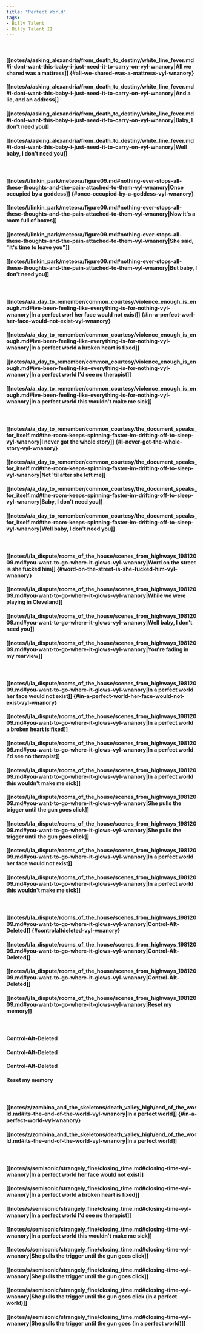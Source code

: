 ```yaml
---
title: "Perfect World"
tags:
- Billy Talent
- Billy Talent II
---
```

&nbsp;
#### [[notes/a/asking_alexandria/from_death_to_destiny/white_line_fever.md#i-dont-want-this-baby-i-just-need-it-to-carry-on-vyl-wnanory|All we shared was a mattress]] {#all-we-shared-was-a-mattress-vyl-wnanory}
#### [[notes/a/asking_alexandria/from_death_to_destiny/white_line_fever.md#i-dont-want-this-baby-i-just-need-it-to-carry-on-vyl-wnanory|And a lie, and an address]]
#### [[notes/a/asking_alexandria/from_death_to_destiny/white_line_fever.md#i-dont-want-this-baby-i-just-need-it-to-carry-on-vyl-wnanory|Baby, I don't need you]]
#### [[notes/a/asking_alexandria/from_death_to_destiny/white_line_fever.md#i-dont-want-this-baby-i-just-need-it-to-carry-on-vyl-wnanory|Well baby, I don't need you]]
&nbsp;
#### [[notes/l/linkin_park/meteora/figure09.md#nothing-ever-stops-all-these-thoughts-and-the-pain-attached-to-them-vyl-wnanory|Once occupied by a goddess]] {#once-occupied-by-a-goddess-vyl-wnanory}
#### [[notes/l/linkin_park/meteora/figure09.md#nothing-ever-stops-all-these-thoughts-and-the-pain-attached-to-them-vyl-wnanory|Now it's a room full of boxes]]
#### [[notes/l/linkin_park/meteora/figure09.md#nothing-ever-stops-all-these-thoughts-and-the-pain-attached-to-them-vyl-wnanory|She said, "It's time to leave you"]]
#### [[notes/l/linkin_park/meteora/figure09.md#nothing-ever-stops-all-these-thoughts-and-the-pain-attached-to-them-vyl-wnanory|But baby, I don't need you]]
&nbsp;
#### [[notes/a/a_day_to_remember/common_courtesy/violence_enough_is_enough.md#ive-been-feeling-like-everything-is-for-nothing-vyl-wnanory|In a perfect worl her face would not exist]] {#in-a-perfect-worl-her-face-would-not-exist-vyl-wnanory}
#### [[notes/a/a_day_to_remember/common_courtesy/violence_enough_is_enough.md#ive-been-feeling-like-everything-is-for-nothing-vyl-wnanory|In a perfect world a broken heart is fixed]]
#### [[notes/a/a_day_to_remember/common_courtesy/violence_enough_is_enough.md#ive-been-feeling-like-everything-is-for-nothing-vyl-wnanory|In a perfect world I'd see no therapist]]
#### [[notes/a/a_day_to_remember/common_courtesy/violence_enough_is_enough.md#ive-been-feeling-like-everything-is-for-nothing-vyl-wnanory|In a perfect world this wouldn't make me sick]]
&nbsp;
#### [[notes/a/a_day_to_remember/common_courtesy/the_document_speaks_for_itself.md#the-room-keeps-spinning-faster-im-drifting-off-to-sleep-vyl-wnanory|I never got the whole story]] {#i-never-got-the-whole-story-vyl-wnanory}
#### [[notes/a/a_day_to_remember/common_courtesy/the_document_speaks_for_itself.md#the-room-keeps-spinning-faster-im-drifting-off-to-sleep-vyl-wnanory|Not 'til after she left me]]
#### [[notes/a/a_day_to_remember/common_courtesy/the_document_speaks_for_itself.md#the-room-keeps-spinning-faster-im-drifting-off-to-sleep-vyl-wnanory|Baby, I don't need you]]
#### [[notes/a/a_day_to_remember/common_courtesy/the_document_speaks_for_itself.md#the-room-keeps-spinning-faster-im-drifting-off-to-sleep-vyl-wnanory|Well baby, I don't need you]]
&nbsp;
#### [[notes/l/la_dispute/rooms_of_the_house/scenes_from_highways_19812009.md#you-want-to-go-where-it-glows-vyl-wnanory|Word on the street is she fucked him]] {#word-on-the-street-is-she-fucked-him-vyl-wnanory}
#### [[notes/l/la_dispute/rooms_of_the_house/scenes_from_highways_19812009.md#you-want-to-go-where-it-glows-vyl-wnanory|While we were playing in Cleveland]]
#### [[notes/l/la_dispute/rooms_of_the_house/scenes_from_highways_19812009.md#you-want-to-go-where-it-glows-vyl-wnanory|Well baby, I don't need you]]
#### [[notes/l/la_dispute/rooms_of_the_house/scenes_from_highways_19812009.md#you-want-to-go-where-it-glows-vyl-wnanory|You're fading in my rearview]]
&nbsp;
#### [[notes/l/la_dispute/rooms_of_the_house/scenes_from_highways_19812009.md#you-want-to-go-where-it-glows-vyl-wnanory|In a perfect world her face would not exist]] {#in-a-perfect-world-her-face-would-not-exist-vyl-wnanory}
#### [[notes/l/la_dispute/rooms_of_the_house/scenes_from_highways_19812009.md#you-want-to-go-where-it-glows-vyl-wnanory|In a perfect world a broken heart is fixed]]
#### [[notes/l/la_dispute/rooms_of_the_house/scenes_from_highways_19812009.md#you-want-to-go-where-it-glows-vyl-wnanory|In a perfect world I'd see no therapist]]
#### [[notes/l/la_dispute/rooms_of_the_house/scenes_from_highways_19812009.md#you-want-to-go-where-it-glows-vyl-wnanory|In a perfect world this wouldn't make me sick]]
#### [[notes/l/la_dispute/rooms_of_the_house/scenes_from_highways_19812009.md#you-want-to-go-where-it-glows-vyl-wnanory|She pulls the trigger until the gun goes click]]
#### [[notes/l/la_dispute/rooms_of_the_house/scenes_from_highways_19812009.md#you-want-to-go-where-it-glows-vyl-wnanory|She pulls the trigger until the gun goes click]]
#### [[notes/l/la_dispute/rooms_of_the_house/scenes_from_highways_19812009.md#you-want-to-go-where-it-glows-vyl-wnanory|In a perfect world her face would not exist]]
#### [[notes/l/la_dispute/rooms_of_the_house/scenes_from_highways_19812009.md#you-want-to-go-where-it-glows-vyl-wnanory|In a perfect world this wouldn't make me sick]]
&nbsp;
#### [[notes/l/la_dispute/rooms_of_the_house/scenes_from_highways_19812009.md#you-want-to-go-where-it-glows-vyl-wnanory|Control-Alt-Deleted]] {#controlaltdeleted-vyl-wnanory}
#### [[notes/l/la_dispute/rooms_of_the_house/scenes_from_highways_19812009.md#you-want-to-go-where-it-glows-vyl-wnanory|Control-Alt-Deleted]]
#### [[notes/l/la_dispute/rooms_of_the_house/scenes_from_highways_19812009.md#you-want-to-go-where-it-glows-vyl-wnanory|Control-Alt-Deleted]]
#### [[notes/l/la_dispute/rooms_of_the_house/scenes_from_highways_19812009.md#you-want-to-go-where-it-glows-vyl-wnanory|Reset my memory]]
&nbsp;
#### Control-Alt-Deleted
#### Control-Alt-Deleted
#### Control-Alt-Deleted
#### Reset my memory
&nbsp;
#### [[notes/z/zombina_and_the_skeletons/death_valley_high/end_of_the_world.md#its-the-end-of-the-world-vyl-wnanory|In a perfect world]] {#in-a-perfect-world-vyl-wnanory}
#### [[notes/z/zombina_and_the_skeletons/death_valley_high/end_of_the_world.md#its-the-end-of-the-world-vyl-wnanory|In a perfect world]]
&nbsp;
#### [[notes/s/semisonic/strangely_fine/closing_time.md#closing-time-vyl-wnanory|In a perfect world her face would not exist]]
#### [[notes/s/semisonic/strangely_fine/closing_time.md#closing-time-vyl-wnanory|In a perfect world a broken heart is fixed]]
#### [[notes/s/semisonic/strangely_fine/closing_time.md#closing-time-vyl-wnanory|In a perfect world I'd see no therapist]]
#### [[notes/s/semisonic/strangely_fine/closing_time.md#closing-time-vyl-wnanory|In a perfect world this wouldn't make me sick]]
#### [[notes/s/semisonic/strangely_fine/closing_time.md#closing-time-vyl-wnanory|She pulls the trigger until the gun goes click]]
#### [[notes/s/semisonic/strangely_fine/closing_time.md#closing-time-vyl-wnanory|She pulls the trigger until the gun goes click]]
#### [[notes/s/semisonic/strangely_fine/closing_time.md#closing-time-vyl-wnanory|She pulls the trigger until the gun goes click (in a perfect world)]]
#### [[notes/s/semisonic/strangely_fine/closing_time.md#closing-time-vyl-wnanory|She pulls the trigger until the gun goes (in a perfect world)]]
